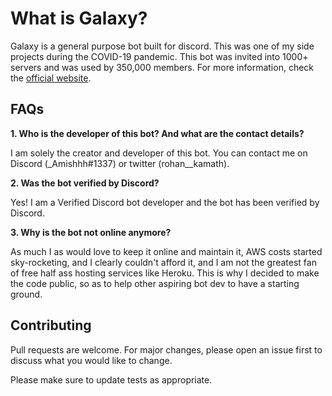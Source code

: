 # What is Galaxy?

Galaxy is a general purpose bot built for discord. This was one of my side projects during the COVID-19 pandemic. This bot was invited into 1000+ servers and was used by 350,000 members.
For more information, check the [official website](https://www.galaxybot.xyz/).



## FAQs

**1. Who is the developer of this bot? And what are the contact details?**

I am solely the creator and developer of this bot. You can contact me on Discord (_Amishhh#1337) or twitter (rohan__kamath).

**2. Was the bot verified by Discord?**

Yes! I am a Verified Discord bot developer and the bot has been verified by Discord. 

**3. Why is the bot not online anymore?**

As much I as would love to keep it online and maintain it, AWS costs started sky-rocketing, and I clearly couldn't afford it, and I am not the greatest fan of free half ass hosting services like Heroku. This is why I decided to make the code public, so as to help other aspiring bot dev to have a starting ground. 

## Contributing

Pull requests are welcome. For major changes, please open an issue first to discuss what you would like to change.

Please make sure to update tests as appropriate.




